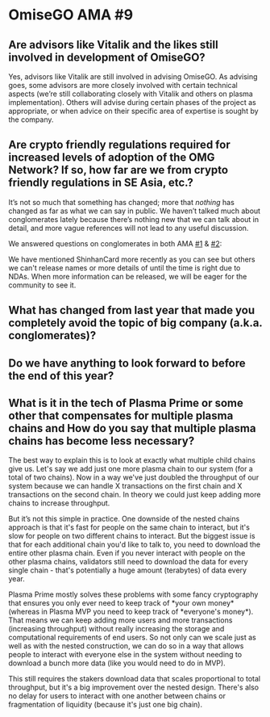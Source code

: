 # OmiseGO AMA \#9

## Are advisors like Vitalik and the likes still involved in development of OmiseGO?

Yes, advisors like Vitalik are still involved in advising OmiseGO. As advising goes, some advisors are more closely involved with certain technical aspects \(we’re still collaborating closely with Vitalik and others on plasma implementation\). Others will advise during certain phases of the project as appropriate, or when advice on their specific area of expertise is sought by the company.

## Are crypto friendly regulations required for increased levels of adoption of the OMG Network? If so, how far are we from crypto friendly regulations in SE Asia, etc.?

It’s not so much that something has changed; more that _nothing_ has changed as far as what we can say in public. We haven’t talked much about conglomerates lately because there’s nothing new that we can talk about in detail, and more vague references will not lead to any useful discussion.

We answered questions on conglomerates in both AMA [\#1](https://kb.buildomg.org/faq/amas/official-amas#are-the-3-conglomerates-rakuten-mizuho-and-huawei-blink-twice-if-the-answer-is-yes) & [\#2](https://www.reddit.com/r/omise_go/comments/9qemoy/omisego_ama_2_october_22_2018/e8n0mrq): 

We have mentioned ShinhanCard more recently as you can see but others we can't release names or more details of until the time is right due to NDAs. When more information can be released, we will be eager for the community to see it.

## What has changed from last year that made you completely avoid the topic of big company \(a.k.a. conglomerates\)?



## Do we have anything to look forward to before the end of this year?



## What is it in the tech of Plasma Prime or some other that compensates for multiple plasma chains and How do you say that multiple plasma chains has become less necessary?

The best way to explain this is to look at exactly what multiple child chains give us. Let's say we add just one more plasma chain to our system \(for a total of two chains\). Now in a way we've just doubled the throughput of our system because we can handle X transactions on the first chain and X transactions on the second chain. In theory we could just keep adding more chains to increase throughput.

But it’s not this simple in practice. One downside of the nested chains approach is that it's fast for people on the same chain to interact, but it's slow for people on two different chains to interact. But the biggest issue is that for each additional chain you'd like to talk to, you need to download the entire other plasma chain. Even if you never interact with people on the other plasma chains, validators still need to download the data for every single chain - that's potentially a huge amount \(terabytes\) of data every year.

Plasma Prime mostly solves these problems with some fancy cryptography that ensures you only ever need to keep track of \*your own money\* \(whereas in Plasma MVP you need to keep track of \*everyone's money\*\). That means we can keep adding more users and more transactions \(increasing throughput\) without really increasing the storage and computational requirements of end users. So not only can we scale just as well as with the nested construction, we can do so in a way that allows people to interact with everyone else in the system without needing to download a bunch more data \(like you would need to do in MVP\).

This still requires the stakers download data that scales proportional to total throughput, but it's a big improvement over the nested design. There's also no delay for users to interact with one another between chains or fragmentation of liquidity \(because it's just one big chain\).

